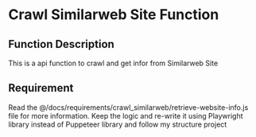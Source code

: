 # Crawl Similarweb Site Function

## Function Description
This is a api function to crawl and get infor from Similarweb Site

## Requirement
Read the @/docs/requirements/crawl_similarweb/retrieve-website-info.js file for more information. Keep the logic and re-write it using Playwright library instead of Puppeteer library and follow my structure project